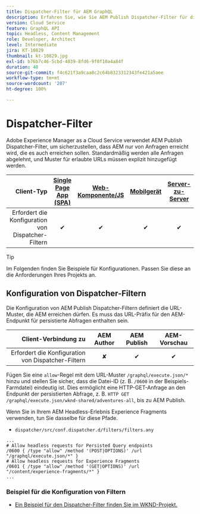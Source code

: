 ```yaml
---
title: Dispatcher-Filter für AEM GraphQL
description: Erfahren Sie, wie Sie AEM Publish Dispatcher-Filter für die Verwendung mit AEM GraphQL konfigurieren.
version: Cloud Service
feature: GraphQL API
topic: Headless, Content Management
role: Developer, Architect
level: Intermediate
jira: KT-10829
thumbnail: kt-10829.jpg
exl-id: b76b7c46-5cbd-4039-8fd6-9f0f10a4a84f
duration: 48
source-git-commit: f4c621f3a9caa8c2c64b8323312343fe421a5aee
workflow-type: tm+mt
source-wordcount: '207'
ht-degree: 100%

---
```


# Dispatcher-Filter

Adobe Experience Manager as a Cloud Service verwendet AEM Publish Dispatcher-Filter, um sicherzustellen, dass AEM nur von Anfragen erreicht wird, die es auch erreichen sollen. Standardmäßig werden alle Anfragen abgelehnt, und Muster für erlaubte URLs müssen explizit hinzugefügt werden.

| Client-Typ | [Single Page App (SPA)](../spa.md) | [Web-Komponente/JS](../web-component.md) | [Mobilgerät](../mobile.md) | [Server-zu-Server](../server-to-server.md) |
|------------------------------------------:|:---------------------:|:----------------:|:---------:|:----------------:|
| Erfordert die Konfiguration von Dispatcher-Filtern | ✔ | ✔ | ✔ | ✔ |

>[!TIP]
>
> Im Folgenden finden Sie Beispiele für Konfigurationen. Passen Sie diese an die Anforderungen Ihres Projekts an.

## Konfiguration von Dispatcher-Filtern

Die Konfiguration von AEM Publish Dispatcher-Filtern definiert die URL-Muster, die AEM erreichen dürfen. Es muss das URL-Präfix für den AEM-Endpunkt für persistierte Abfragen enthalten sein.

| Client-Verbindung zu | AEM Author | AEM Publish | AEM-Vorschau |
|------------------------------------------:|:----------:|:-------------:|:-------------:|
| Erfordert die Konfiguration von Dispatcher-Filtern | ✘ | ✔ | ✔ |

Fügen Sie eine `allow`-Regel mit dem URL-Muster `/graphql/execute.json/*` hinzu und stellen Sie sicher, dass die Datei-ID (z. B. `/0600` in der Beispiels-Farmdatei) eindeutig ist.
Dies ermöglicht eine HTTP-GET-Anfrage an den Endpunkt der persistierten Abfrage, z. B. `HTTP GET /graphql/execute.json/wknd-shared/adventures-all`, bis zu AEM Publish.

Wenn Sie in Ihrem AEM Headless-Erlebnis Experience Fragments verwenden, tun Sie dasselbe für diese Pfade.

+ `dispatcher/src/conf.dispatcher.d/filters/filters.any`

```
...
# Allow headless requests for Persisted Query endpoints
/0600 { /type "allow" /method '(POST|OPTIONS)' /url "/graphql/execute.json/*" }
# Allow headless requests for Experience Fragments
/0601 { /type "allow" /method '(GET|OPTIONS)' /url "/content/experience-fragments/*" }
...
```

### Beispiel für die Konfiguration von Filtern

+ [Ein Beispiel für den Dispatcher-Filter finden Sie im WKND-Projekt.](https://github.com/adobe/aem-guides-wknd/blob/main/dispatcher/src/conf.dispatcher.d/filters/filters.any#L28)
